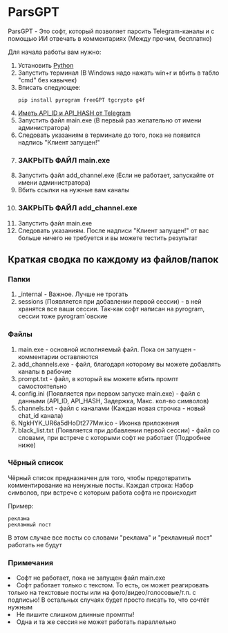 <h1>ParsGPT</h1>

<p>ParsGPT - Это софт, который позволяет парсить Telegram-каналы и с помощью ИИ отвечать в комментариях (Между прочим, бесплатно)</p>


<p>Для начала работы вам нужно:</p>
<ol>
  <li>Установить <a href="https://www.python.org/">Python</a></li>
  <li>Запустить терминал (В Windows надо нажать win+r и вбить в табло "cmd" без кавычек)</li>
  <li>Вписать следующее:

    pip install pyrogram freeGPT tgcrypto g4f

  </li>
  <li><a href="https://tlgrm.ru/docs/api/obtaining_api_id">Иметь API_ID и API_HASH от Telegram</a></li>
  <li>Запустить файл main.exe (В первый раз желательно от имени администратора)</li>
  <li>Следовать указаниям в терминале до того, пока не появится надпись "Клиент запущен!"</li>
  <li><h3>ЗАКРЫТЬ ФАЙЛ main.exe</h3></li>
  <li>Запустить файл add_channel.exe (Если не работает, запускайте от имени администратора)</li>
  <li>Вбить ссылки на нужные вам каналы</li>
  <li><h3>ЗАКРЫТЬ ФАЙЛ add_channel.exe</h3></li>
  <li>Запустить файл main.exe</li>
  <li>Следовать указаниям. После надписи "Клиент запущен!" от вас больше ничего не требуется и вы можете тестить результат</li>
</ol>


<h2>Краткая сводка по каждому из файлов/папок</h2>

<h3>Папки</h3>
<ol>

<li>_internal - Важное. Лучше не трогать</li>
<li>sessions (Появляется при добавлении первой сессии) - в ней хранятся все ваши сессии. Так-как софт написан на pyrogram, сессии тоже pyrogram`овские</li>
</ol>
<h3>Файлы</h3>
<ol>
<li>main.exe - основной исполняемый файл. Пока он запущен - комментарии оставляются</li>
<li>add_channels.exe - файл, благодаря которому вы можете добавлять каналы в рабочие</li>
<li>prompt.txt - файл, в который вы можете вбить промпт самостоятельно</li>
<li>config.ini (Появляется при первом запуске main.exe) - файл с данными (API_ID, API_HASH, Задержка, Макс. кол-во символов)</li>
<li>channels.txt - файл с каналами (Каждая новая строчка - новый chat_id канала)</li>
<li>NgkHYK_UR6a5dHoDt277Mw.ico - Иконка приложения</li>
<li>black_list.txt (Появляется при добавлении первой сессии) - файл со словами, при встрече с которыми софт не работает (Подробнее ниже)</li>
</ol>

<h3>Чёрный список</h3>
<p>Чёрный список предназначен для того, чтобы предотвратить комментирование на ненужные посты. Каждая строка: Набор символов, при встрече с которым работа софта не происходит</p>
<p>Пример:</p>

    реклама
    рекламный пост

<p>В этом случае все посты со словами "реклама" и "рекламный пост" работать не будут</p>




<h3>Примечания</h3>
<li>Софт не работает, пока не запущен файл main.exe</li>
<li>Софт работает только с текстом. То есть, он может реагировать только на текстовые посты или на фото/видео/голосовые/т.п. с подписью! В остальных случаях будет просто писать то, что сочтёт нужным</li>
<li>Не пишите слишком длинные промпты!</li>
<li>Одна и та же сессия не может работать параллельно</li>